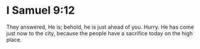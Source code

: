 # I Samuel 9:12

They answered, He is; behold, he is just ahead of you. Hurry. He has come just now to the city, because the people have a sacrifice today on the high place.
